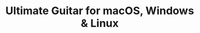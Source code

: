 ---
name: Ultimate Guitar
url: 'https://www.ultimate-guitar.com/'
category: Music
title: 'Ultimate Guitar for macOS, Windows & Linux'
key: ultimate-guitar

---